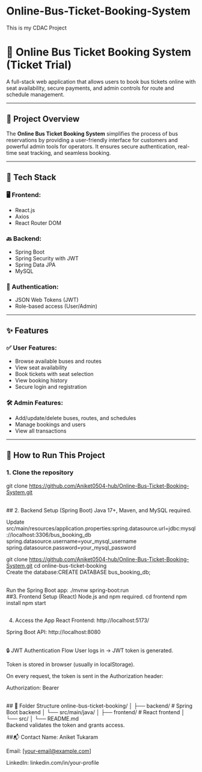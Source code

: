 # Online-Bus-Ticket-Booking-System
This is my CDAC Project
# 🚌 Online Bus Ticket Booking System (Ticket Trial)

A full-stack web application that allows users to book bus tickets online with seat availability, secure payments, and admin controls for route and schedule management.

---

## 📄 Project Overview

The **Online Bus Ticket Booking System** simplifies the process of bus reservations by providing a user-friendly interface for customers and powerful admin tools for operators. It ensures secure authentication, real-time seat tracking, and seamless booking.

---

## 🧰 Tech Stack

### 🖥 Frontend:
- React.js
- Axios
- React Router DOM

### 🔙 Backend:
- Spring Boot
- Spring Security with JWT
- Spring Data JPA
- MySQL

### 🔐 Authentication:
- JSON Web Tokens (JWT)
- Role-based access (User/Admin)

---

## ✨ Features

### ✅ User Features:
- Browse available buses and routes
- View seat availability
- Book tickets with seat selection
- View booking history
- Secure login and registration

### 🛠️ Admin Features:
- Add/update/delete buses, routes, and schedules
- Manage bookings and users
- View all transactions

---

## 🚀 How to Run This Project

### 1. Clone the repository
git clone https://github.com/Aniket0504-hub/Online-Bus-Ticket-Booking-System.git

<br>
## 2. Backend Setup (Spring Boot)
Java 17+, Maven, and MySQL required.

Update src/main/resources/application.properties:spring.datasource.url=jdbc:mysql://localhost:3306/bus_booking_db
spring.datasource.username=your_mysql_username
spring.datasource.password=your_mysql_password

git clone https://github.com/Aniket0504-hub/Online-Bus-Ticket-Booking-System.git
cd online-bus-ticket-booking
<br>
Create the database:CREATE DATABASE bus_booking_db;

<br>
Run the Spring Boot app:
./mvnw spring-boot:run

<br>
##3. Frontend Setup (React)
Node.js and npm required.
cd frontend
npm install
npm start

##
4. Access the App
React Frontend:  http://localhost:5173/

Spring Boot API: http://localhost:8080

<br>
🔒 JWT Authentication Flow
User logs in → JWT token is generated.

Token is stored in browser (usually in localStorage).

On every request, the token is sent in the Authorization header:

Authorization: Bearer <token>

<br>
##
📂 Folder Structure
online-bus-ticket-booking/
│
├── backend/                # Spring Boot backend
│   └── src/main/java/
│
├── frontend/               # React frontend
│   └── src/
│
└── README.md


<br>
Backend validates the token and grants access.

##📬 Contact
Name: Aniket Tukaram

Email: [your-email@example.com]

LinkedIn: linkedin.com/in/your-profile

